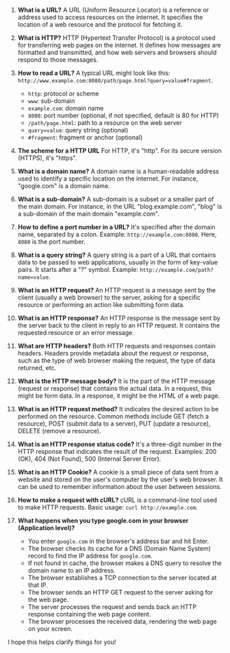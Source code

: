 1. **What is a URL?**
   A URL (Uniform Resource Locator) is a reference or address used to access resources on the internet. It specifies the location of a web resource and the protocol for fetching it.

2. **What is HTTP?**
   HTTP (Hypertext Transfer Protocol) is a protocol used for transferring web pages on the internet. It defines how messages are formatted and transmitted, and how web servers and browsers should respond to those messages.

3. **How to read a URL?**
   A typical URL might look like this: `http://www.example.com:8080/path/page.html?query=value#fragment`.
   - `http`: protocol or scheme
   - `www`: sub-domain
   - `example.com`: domain name
   - `8080`: port number (optional, if not specified, default is 80 for HTTP)
   - `/path/page.html`: path to a resource on the web server
   - `query=value`: query string (optional)
   - `#fragment`: fragment or anchor (optional)

4. **The scheme for a HTTP URL**
   For HTTP, it's "http". For its secure version (HTTPS), it's "https".

5. **What is a domain name?**
   A domain name is a human-readable address used to identify a specific location on the internet. For instance, "google.com" is a domain name.

6. **What is a sub-domain?**
   A sub-domain is a subset or a smaller part of the main domain. For instance, in the URL "blog.example.com", "blog" is a sub-domain of the main domain "example.com".

7. **How to define a port number in a URL?**
   It's specified after the domain name, separated by a colon. Example: `http://example.com:8080`. Here, `8080` is the port number.

8. **What is a query string?**
   A query string is a part of a URL that contains data to be passed to web applications, usually in the form of key-value pairs. It starts after a "?" symbol. Example: `http://example.com/path?name=value`.

9. **What is an HTTP request?**
   An HTTP request is a message sent by the client (usually a web browser) to the server, asking for a specific resource or performing an action like submitting form data.

10. **What is an HTTP response?**
    An HTTP response is the message sent by the server back to the client in reply to an HTTP request. It contains the requested resource or an error message.

11. **What are HTTP headers?**
    Both HTTP requests and responses contain headers. Headers provide metadata about the request or response, such as the type of web browser making the request, the type of data returned, etc.

12. **What is the HTTP message body?**
    It is the part of the HTTP message (request or response) that contains the actual data. In a request, this might be form data. In a response, it might be the HTML of a web page.

13. **What is an HTTP request method?**
    It indicates the desired action to be performed on the resource. Common methods include GET (fetch a resource), POST (submit data to a server), PUT (update a resource), DELETE (remove a resource).

14. **What is an HTTP response status code?**
    It's a three-digit number in the HTTP response that indicates the result of the request. Examples: 200 (OK), 404 (Not Found), 500 (Internal Server Error).

15. **What is an HTTP Cookie?**
    A cookie is a small piece of data sent from a website and stored on the user's computer by the user's web browser. It can be used to remember information about the user between sessions.

16. **How to make a request with cURL?**
    cURL is a command-line tool used to make HTTP requests. Basic usage: `curl http://example.com`.

17. **What happens when you type google.com in your browser (Application level)?**
    - You enter `google.com` in the browser's address bar and hit Enter.
    - The browser checks its cache for a DNS (Domain Name System) record to find the IP address for `google.com`.
    - If not found in cache, the browser makes a DNS query to resolve the domain name to an IP address.
    - The browser establishes a TCP connection to the server located at that IP.
    - The browser sends an HTTP GET request to the server asking for the web page.
    - The server processes the request and sends back an HTTP response containing the web page content.
    - The browser processes the received data, rendering the web page on your screen.

I hope this helps clarify things for you!
